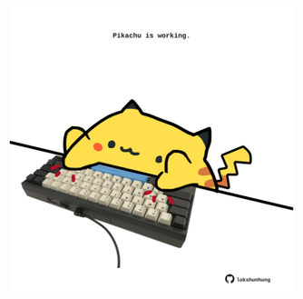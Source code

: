 <!-- built at 28/07/2025, 23:00:33 UTC -->
<p align="center">
  <img width="500" height="500" src="./ReadmeImage.svg">
</p>
